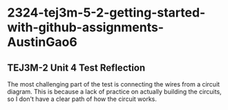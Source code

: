 # 2324-tej3m-5-2-getting-started-with-github-assignments-AustinGao6
## TEJ3M-2 Unit 4 Test Reflection
The most challenging part of the test is connecting the wires from a circuit diagram. This is because a lack of practice on actually building the circuits, so I don't have a clear path of how the circuit works.
